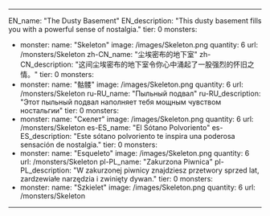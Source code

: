 ---

EN_name: "The Dusty Basement"
EN_description: "This dusty basement fills you with a powerful sense of nostalgia."
tier: 0
monsters:
  - monster:
    name: "Skeleton"
    image: /images/Skeleton.png
    quantity: 6
    url: /monsters/Skeleton
zh-CN_name: "尘埃密布的地下室"
zh-CN_description: "这间尘埃密布的地下室令你心中涌起了一股强烈的怀旧之情。"
tier: 0
monsters:
  - monster:
    name: "骷髅"
    image: /images/Skeleton.png
    quantity: 6
    url: /monsters/Skeleton
ru-RU_name: "Пыльный подвал"
ru-RU_description: "Этот пыльный подвал наполняет тебя мощным чувством ностальгии"
tier: 0
monsters:
  - monster:
    name: "Скелет"
    image: /images/Skeleton.png
    quantity: 6
    url: /monsters/Skeleton
es-ES_name: "El Sótano Polvoriento"
es-ES_description: "Este sótano polvoriento te inspira una poderosa sensación de nostalgia."
tier: 0
monsters:
  - monster:
    name: "Esqueleto"
    image: /images/Skeleton.png
    quantity: 6
    url: /monsters/Skeleton
pl-PL_name: "Zakurzona Piwnica"
pl-PL_description: "W zakurzonej piwnicy znajdziesz przetwory sprzed lat, zardzewiałe narzędzia i zwinięty dywan."
tier: 0
monsters:
  - monster:
    name: "Szkielet"
    image: /images/Skeleton.png
    quantity: 6
    url: /monsters/Skeleton
---
